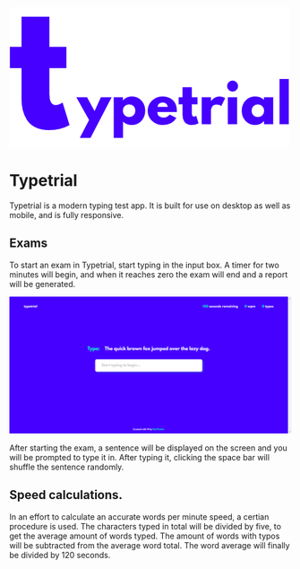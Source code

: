 ![Logo](https://github.com/NickTheDev/typetrial/blob/master/design/logo.png?raw=true) 
# Typetrial 
Typetrial is a modern typing test app. It is built for use on desktop as well as mobile, and is fully responsive. 

## Exams
To start an exam in Typetrial, start typing in the input box. A timer for two minutes will begin, and when it reaches zero the exam will end and a report will be generated.

![enter image description here](https://github.com/NickTheDev/typetrial/blob/master/design/ui.png?raw=true)

After starting the exam, a sentence will be displayed on the screen and you will be prompted to type it in. After typing it, clicking the space bar will shuffle the sentence randomly.

## Speed calculations.
In an effort to calculate an accurate words per minute speed, a certian procedure is used. The characters typed in total will be divided by five, to get the average amount of words typed. The amount of words with typos will be subtracted from the average word total. The word average will finally be divided by 120 seconds.